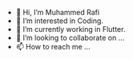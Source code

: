 - 👋 Hi, I’m Muhammed Rafi
- 👀 I’m interested in Coding.
- 🌱 I’m currently working in Flutter.
- 💞️ I’m looking to collaborate on ...
- 📫 How to reach me ...    
                    

<!---
godsday/godsday is a ✨ special ✨ repository because its `README.md` (this file) appears on your GitHub profile.
You can click the Preview link to take a look at your changes.
--->
